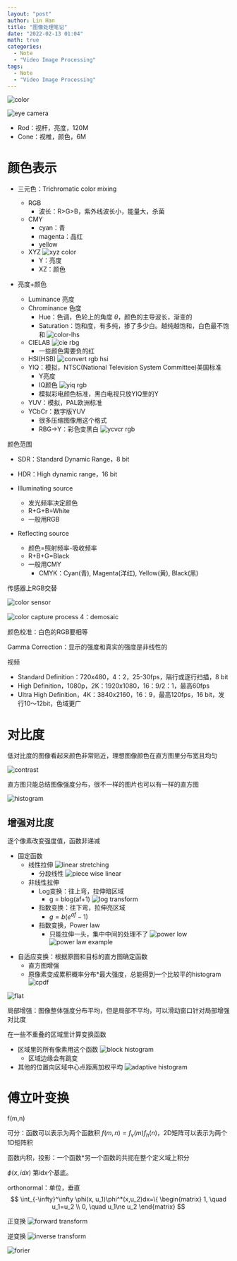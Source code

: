 ```yaml
---
layout: "post"
author: Lin Han
title: "图像处理笔记"
date: "2022-02-13 01:04"
math: true
categories:
  - Note
  - "Video Image Processing"
tags:
  - Note
  - "Video Image Processing"
---
```


![color](/assets/img/post/Note/color.png)

![eye camera](/assets/img/post/Note/eye-camera.png)

- Rod：视杆，亮度，120M
- Cone：视椎，颜色，6M

[//]: # (TODO:怎么判断三元色选的好不好)
# 颜色表示
- 三元色：Trichromatic color mixing
  - RGB
    - 波长：R>G>B，紫外线波长小，能量大，杀菌
  - CMY
    - cyan：青
    - magenta：品红
    - yellow
  - XYZ
    ![xyz color](/assets/img/post/Note/xyz-color.png)
    - Y：亮度
    - XZ：颜色

- 亮度+颜色
  - Luminance 亮度
  - Chrominance 色度
    - Hue：色调，色轮上的角度 $\theta$，颜色的主导波长，渐变的
    - Saturation：饱和度，有多纯，掺了多少白。越纯越饱和，白色最不饱和
  ![color-lhs](/assets/img/post/Note/color-lhs.png)
  - CIELAB
  ![cie rbg](/assets/img/post/Note/cie-rbg.png)
    - 一些颜色需要负的红
  - HSI(HSB)
  ![convert rgb hsi](/assets/img/post/Note/convert-rgb-hsi.png)
  - YIQ：模拟，NTSC(National Television System
Committee)美国标准
    - Y亮度
    - IQ颜色
    ![yiq rgb](/assets/img/post/Note/yiq-rgb.png)
    - 模拟彩电颜色标准，黑白电视只放YIQ里的Y
  - YUV：模拟，PAL欧洲标准
  - YCbCr：数字版YUV
    - 很多压缩图像用这个格式
    - RBG->Y：彩色变黑白
  ![ycvcr rgb](/assets/img/post/Note/ycvcr-rgb.png)

颜色范围
- SDR：Standard Dynamic Range，8 bit
- HDR：High dynamic range，16 bit

- Illuminating source
  - 发光频率决定颜色
  - R+G+B=White
  - 一般用RGB
- Reflecting source
  - 颜色=照射频率-吸收频率
  - R+B+G=Black
  - 一般用CMY
    - CMYK：Cyan(青), Magenta(洋红), Yellow(黄), Black(黑)

传感器上RGB交替

![color sensor](/assets/img/post/Note/color-sensor.png)

![color capture process](/assets/img/post/Note/color-capture-process.png)
4：demosaic

颜色校准：白色的RGB要相等

Gamma Correction：显示的强度和真实的强度是非线性的

[//]: # (TODO:)

视频
- Standard Definition：720x480，4：2，25-30fps，隔行或逐行扫描，8 bit
- High Definition，1080p，2K：1920x1080，16：9/2：1，最高60fps
- Ultra High Definition，4K：3840x2160，16：9，最高120fps，16 bit，发行10～12bit，色域更广


# 对比度
低对比度的图像看起来颜色非常贴近，理想图像颜色在直方图里分布宽且均匀

![contrast](/assets/img/post/Note/contrast.png)

直方图只能总结图像强度分布，很不一样的图片也可以有一样的直方图

![histogram](/assets/img/post/Note/histogram.png)

## 增强对比度
逐个像素改变强度值，函数非递减
- 固定函数
  - 线性拉伸
  ![linear stretching](/assets/img/post/Note/linear-stretching.png)
    - 分段线性
    ![piece wise linear](/assets/img/post/Note/piece-wise-linear.png)
  - 非线性拉伸
    - Log变换：往上弯，拉伸暗区域
      - g = blog(af+1)
      ![log transform](/assets/img/post/Note/log-transform.png)
    - 指数变换：往下弯，拉伸亮区域
      - $g = b(e^{af}-1)$
    - 指数变换，Power law
      - 只能拉伸一头，集中中间的处理不了
      ![power low](/assets/img/post/Note/power-low.png)
      ![power law example](/assets/img/post/Note/power-law-example.png)

[//]: # (TODO:图片power law)
- 自适应变换：根据原图和目标的直方图确定函数
  - 直方图增强
  - 原像素变成累积概率分布*最大强度，总能得到一个比较平的histogram
![cpdf](/assets/img/post/Note/cpdf.png)

![flat](/assets/img/post/Note/flat.png)

局部增强：图像整体强度分布平均，但是局部不平均，可以滑动窗口针对局部增强对比度

在一些不重叠的区域里计算变换函数
- 区域里的所有像素用这个函数
![block histogram](/assets/img/post/Note/block-histogram.png)
  - 区域边缘会有跳变
- 其他的位置向区域中心点距离加权平均
![adaptive histogram](/assets/img/post/Note/adaptive-histogram.png)


# 傅立叶变换

f(m,n)

可分：函数可以表示为两个函数积 $f(m,n)=f_v(m)f_h(n)$，2D矩阵可以表示为两个1D矩阵积

函数内积，投影：一个函数*另一个函数的共扼在整个定义域上积分

$\phi(x,idx)$ 第idx个基底。

orthonormal：单位，垂直
$$
\int_{-\infty}^\infty \phi(x, u_1)\phi^*(x,u_2)dx=\{
\begin{matrix}
1, \quad u_1=u_2 \\
0, \quad u_1\ne u_2
\end{matrix}
$$

正变换
![forward transform](/assets/img/post/Note/forward-transform.png)

逆变换
![inverse transform](/assets/img/post/Note/inverse-transform.png)

![forier](/assets/img/post/Note/forier.png)
